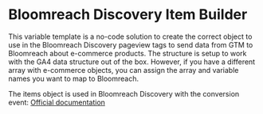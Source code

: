 # Bloomreach Discovery Item Builder

This variable template is a no-code solution to create the correct object to use in the Bloomreach Discovery pageview tags to send data from GTM to Bloomreach about e-commerce products.
The structure is setup to work with the GA4 data structure out of the box. However, if you have a different array with e-commerce objects, you can assign the array and variable names you want to map to Bloomreach.

The items object is used in Bloomreach Discovery with the conversion event: [Official documentation](https://documentation.bloomreach.com/discovery/docs/conversion-page-view-pixel)
 
